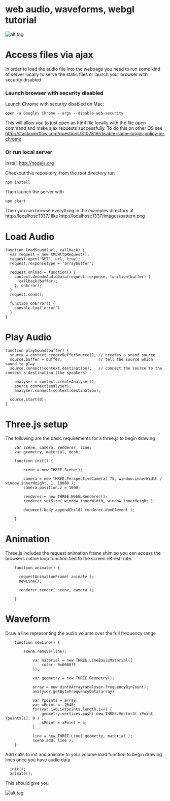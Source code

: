 web audio, waveforms, webgl tutorial
===========

![alt tag](https://raw.github.com/aaronhans/webaudioviz/master/examples/images/pattern.png)

# Access files via ajax

In order to load the audio file into the webpage you need to run some kind of server locally to serve the static files or launch your browser with security disabled

### Launch browser with security disabled

Launch Chrome with security disabled on Mac:

```
open -a Google\ Chrome --args --disable-web-security
```

This will allow you to just open an html file locally with the file open command and make ajax requests successfully. To do this on other OS see http://stackoverflow.com/questions/3102819/disable-same-origin-policy-in-chrome

### Or run local server

Install http://nodejs.org

Checkout this repository, from the root directory run

```
npm install
```

Then launch the server with 

```
npm start
```

Then you can browse everything in the examples directory at http://localhost:1337/ like http://localhost:1337/images/pattern.png

# Load Audio

```
function loadSound(url, callback) {
  var request = new XMLHttpRequest();
  request.open('GET', url, true);
  request.responseType = 'arraybuffer';

  request.onload = function() {
    context.decodeAudioData(request.response, function(buffer) {
      callback(buffer);
    }, onError);
  }
  request.send();

  function onError() {
  	console.log('error')
  }
}
```

# Play Audio

```
function playSound(buffer) {
  source = context.createBufferSource(); // creates a sound source
  source.buffer = buffer;                // tell the source which sound to play
  source.connect(context.destination);   // connect the source to the context's destination (the speakers)

	analyser = context.createAnalyser();
	source.connect(analyser);
	analyser.connect(context.destination);

  source.start(0);
}
```

# Three.js setup

The following are the basic requirements for a three.js to begin drawing

```
    var scene, camera, renderer, line;
    var geometry, material, mesh;

    function init() {

        scene = new THREE.Scene();

        camera = new THREE.PerspectiveCamera( 75, window.innerWidth / window.innerHeight, 1, 10000 );
        camera.position.z = 1000;

        renderer = new THREE.WebGLRenderer();
        renderer.setSize( window.innerWidth, window.innerHeight );

        document.body.appendChild( renderer.domElement );

    }
```


# Animation

Three.js includes the request animation frame shim so you can access the browsers native loop function tied to the screen refresh rate.

```
    function animate() {

      requestAnimationFrame( animate );
      newLine();

      renderer.render( scene, camera );

    }
```

# Waveform

Draw a line representing the audio volume over the full frequency range

```
    function newLine() {

    	scene.remove(line);

			var material = new THREE.LineBasicMaterial({
				color: 0x0000ff
			});

			var geometry = new THREE.Geometry();

			array = new Uint8Array(analyser.frequencyBinCount);
			analyser.getByteFrequencyData(array)

			var Ypoints = array;
			var xPoint = -2048;
			for(var i=0;i<Ypoints.length;i++) {
				geometry.vertices.push( new THREE.Vector3( xPoint, Ypoints[i], 0 ) );
				xPoint = xPoint + 4;
			}

			line = new THREE.Line( geometry, material );
			scene.add( line );
    }
```

Add calls to init and animate to your volume load function to begin drawing lines once you have audio data

```
  init();
  animate();
```

This should give you

![alt tag](https://raw.github.com/aaronhans/webaudioviz/master/examples/images/pattern.png)


